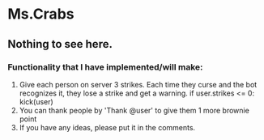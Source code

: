 # Ms.Crabs
## Nothing to see here.

### Functionality that I have implemented/will make:
1. Give each person on server 3 strikes. Each time they curse and the bot recognizes it, they lose a strike and get a warning. 
   if user.strikes <= 0:
      kick(user)
2. You can thank people by 'Thank @user' to give them 1 more brownie point     
3. If you have any ideas, please put it in the comments.
